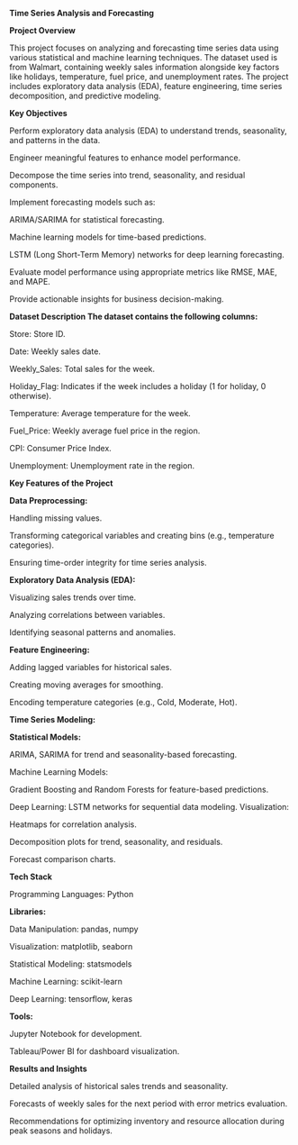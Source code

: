 **Time Series Analysis and Forecasting**

**Project Overview**

This project focuses on analyzing and forecasting time series data using various statistical and machine learning techniques. The dataset used is from Walmart, containing weekly sales information alongside key factors like holidays, temperature, fuel price, and unemployment rates. The project includes exploratory data analysis (EDA), feature engineering, time series decomposition, and predictive modeling.

**Key Objectives**

Perform exploratory data analysis (EDA) to understand trends, seasonality, and patterns in the data.

Engineer meaningful features to enhance model performance.

Decompose the time series into trend, seasonality, and residual components.

Implement forecasting models such as:

ARIMA/SARIMA for statistical forecasting.

Machine learning models for time-based predictions.

LSTM (Long Short-Term Memory) networks for deep learning forecasting.

Evaluate model performance using appropriate metrics like RMSE, MAE, and MAPE.

Provide actionable insights for business decision-making.



**Dataset Description
The dataset contains the following columns:**

Store: Store ID.

Date: Weekly sales date.

Weekly_Sales: Total sales for the week.

Holiday_Flag: Indicates if the week includes a holiday (1 for holiday, 0 otherwise).

Temperature: Average temperature for the week.

Fuel_Price: Weekly average fuel price in the region.

CPI: Consumer Price Index.

Unemployment: Unemployment rate in the region.

**Key Features of the Project**

**Data Preprocessing:**

Handling missing values.

Transforming categorical variables and creating bins (e.g., temperature categories).

Ensuring time-order integrity for time series analysis.

**Exploratory Data Analysis (EDA):**

Visualizing sales trends over time.

Analyzing correlations between variables.

Identifying seasonal patterns and anomalies.

**Feature Engineering:**

Adding lagged variables for historical sales.

Creating moving averages for smoothing.

Encoding temperature categories (e.g., Cold, Moderate, Hot).

**Time Series Modeling:**

**Statistical Models:**

ARIMA, SARIMA for trend and seasonality-based forecasting.

Machine Learning Models:

Gradient Boosting and Random Forests for feature-based predictions.

Deep Learning:
LSTM networks for sequential data modeling.
Visualization:

Heatmaps for correlation analysis.

Decomposition plots for trend, seasonality, and residuals.

Forecast comparison charts.

**Tech Stack**

Programming Languages: Python

**Libraries:**

Data Manipulation: pandas, numpy

Visualization: matplotlib, seaborn

Statistical Modeling: statsmodels

Machine Learning: scikit-learn

Deep Learning: tensorflow, keras


**Tools:**

Jupyter Notebook for development.

Tableau/Power BI for dashboard visualization.


**Results and Insights**

Detailed analysis of historical sales trends and seasonality.

Forecasts of weekly sales for the next period with error metrics evaluation.

Recommendations for optimizing inventory and resource allocation during peak seasons and holidays.


